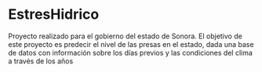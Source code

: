 # EstresHidrico
Proyecto realizado para el gobierno del estado de Sonora. El objetivo de este proyecto es predecir el nivel de las presas en el estado, dada una base de datos con información sobre los días previos y las condiciones del clima a través de los años
